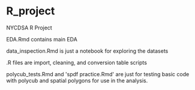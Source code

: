 # R_project
NYCDSA R Project

EDA.Rmd contains main EDA

data_inspection.Rmd is just a notebook for exploring the datasets

.R files are import, cleaning, and conversion table scripts

polycub_tests.Rmd and 'spdf practice.Rmd' are just for testing basic code with polycub and spatial polygons for use in the analysis.